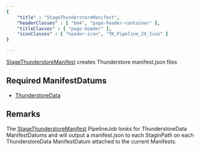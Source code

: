 ```yaml
---
{ 
	"title" : "StageThunderstoreManifest",
	"headerClasses" : [ "bm4", "page-header-container" ],
	"titleClasses" : [ "page-header" ],
	"iconClasses" : [ "header-icon", "TK_Pipeline_2X_Icon" ]
}

---
```


[StageThunderstoreManifest](assetlink://GUID/dc52389347ae9634bbb7e74eba886518) creates Thunderstore manifest.json files

## Required ManifestDatums

* [ThunderstoreData](documentation://GUID/41a367ca4a0088f46b4327f0813dafdc)

## Remarks

The [StageThunderstoreManifest](assetlink://GUID/dc52389347ae9634bbb7e74eba886518) PipelineJob looks for ThunderstoreData ManifestDatums and will output a manifest.json to each StaginPath on each ThunderstoreData ManifestDatum attached to the current Manifests.
